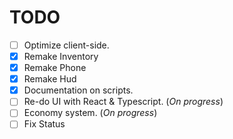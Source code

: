 # TODO
- [ ] Optimize client-side.
- [x] Remake Inventory
- [x] Remake Phone
- [x] Remake Hud
- [x] Documentation on scripts.
- [ ] Re-do UI with React & Typescript. (*On progress*)
- [ ] Economy system. (*On progress*)
- [ ] Fix Status 
